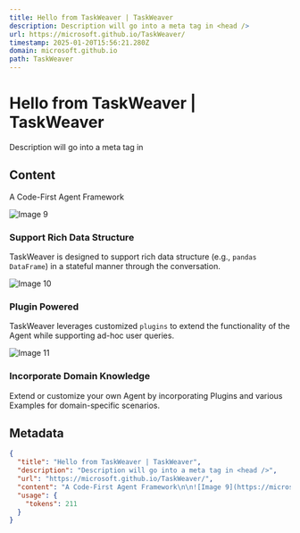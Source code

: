 ```yaml
---
title: Hello from TaskWeaver | TaskWeaver
description: Description will go into a meta tag in <head />
url: https://microsoft.github.io/TaskWeaver/
timestamp: 2025-01-20T15:56:21.280Z
domain: microsoft.github.io
path: TaskWeaver
---
```


# Hello from TaskWeaver | TaskWeaver


Description will go into a meta tag in <head />


## Content

A Code-First Agent Framework

![Image 9](https://microsoft.github.io/TaskWeaver/assets/images/data-b0233cff3b2d3e7d1f4c7210bd827e4b.jpg)

### Support Rich Data Structure

TaskWeaver is designed to support rich data structure (e.g., `pandas DataFrame`) in a stateful manner through the conversation.

![Image 10](https://microsoft.github.io/TaskWeaver/assets/images/plugins-95c30f6685a410abb928b259fef670f4.jpg)

### Plugin Powered

TaskWeaver leverages customized `plugins` to extend the functionality of the Agent while supporting ad-hoc user queries.

![Image 11](https://microsoft.github.io/TaskWeaver/assets/images/domains-eb14d2a9596df0092bb60ad97746aba4.jpg)

### Incorporate Domain Knowledge

Extend or customize your own Agent by incorporating Plugins and various Examples for domain-specific scenarios.

## Metadata

```json
{
  "title": "Hello from TaskWeaver | TaskWeaver",
  "description": "Description will go into a meta tag in <head />",
  "url": "https://microsoft.github.io/TaskWeaver/",
  "content": "A Code-First Agent Framework\n\n![Image 9](https://microsoft.github.io/TaskWeaver/assets/images/data-b0233cff3b2d3e7d1f4c7210bd827e4b.jpg)\n\n### Support Rich Data Structure\n\nTaskWeaver is designed to support rich data structure (e.g., `pandas DataFrame`) in a stateful manner through the conversation.\n\n![Image 10](https://microsoft.github.io/TaskWeaver/assets/images/plugins-95c30f6685a410abb928b259fef670f4.jpg)\n\n### Plugin Powered\n\nTaskWeaver leverages customized `plugins` to extend the functionality of the Agent while supporting ad-hoc user queries.\n\n![Image 11](https://microsoft.github.io/TaskWeaver/assets/images/domains-eb14d2a9596df0092bb60ad97746aba4.jpg)\n\n### Incorporate Domain Knowledge\n\nExtend or customize your own Agent by incorporating Plugins and various Examples for domain-specific scenarios.",
  "usage": {
    "tokens": 211
  }
}
```
